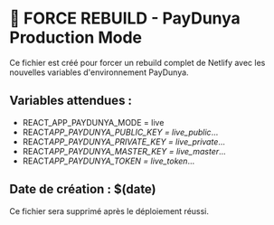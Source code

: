 # 🔄 FORCE REBUILD - PayDunya Production Mode

Ce fichier est créé pour forcer un rebuild complet de Netlify avec les nouvelles variables d'environnement PayDunya.

## Variables attendues :

- REACT_APP_PAYDUNYA_MODE = live
- REACT*APP_PAYDUNYA_PUBLIC_KEY = live_public*...
- REACT*APP_PAYDUNYA_PRIVATE_KEY = live_private*...
- REACT*APP_PAYDUNYA_MASTER_KEY = live_master*...
- REACT*APP_PAYDUNYA_TOKEN = live_token*...

## Date de création : $(date)

Ce fichier sera supprimé après le déploiement réussi.

